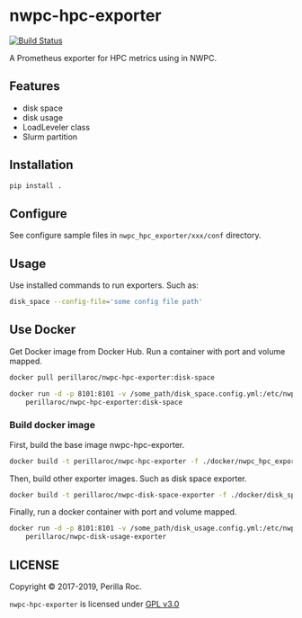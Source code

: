 # nwpc-hpc-exporter

[![Build Status](https://travis-ci.org/perillaroc/nwpc-hpc-exporter.svg?branch=master)](https://travis-ci.org/perillaroc/nwpc-hpc-exporter)

A Prometheus exporter for HPC metrics using in NWPC.

## Features

- disk space
- disk usage
- LoadLeveler class
- Slurm partition

## Installation

```bash
pip install .
```

## Configure

See configure sample files in `nwpc_hpc_exporter/xxx/conf` directory.

## Usage

Use installed commands to run exporters. Such as:

```bash
disk_space --config-file='some config file path'
```

## Use Docker

Get Docker image from Docker Hub. Run a container with port and volume mapped.

```bash
docker pull perillaroc/nwpc-hpc-exporter:disk-space

docker run -d -p 8101:8101 -v /some_path/disk_space.config.yml:/etc/nwpc-hpc-exporter/disk_space.config.yml \
    perillaroc/nwpc-hpc-exporter:disk-space
```

### Build docker image

First, build the base image nwpc-hpc-exporter.

```bash
docker build -t perillaroc/nwpc-hpc-exporter -f ./docker/nwpc_hpc_exporter/Dockerfile .
```

Then, build other exporter images. Such as disk space exporter.

```bash
docker build -t perillaroc/nwpc-disk-space-exporter -f ./docker/disk_space/Dockerfile .
```

Finally, run a docker container with port and volume mapped.

```bash
docker run -d -p 8101:8101 -v /some_path/disk_usage.config.yml:/etc/nwpc-hpc-exporter/disk_usage.config.yml \
    perillaroc/nwpc-disk-usage-exporter
```

## LICENSE

Copyright &copy; 2017-2019, Perilla Roc.

`nwpc-hpc-exporter` is licensed under [GPL v3.0](LICENSE.md)